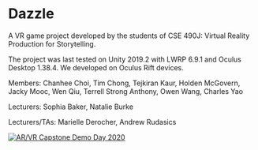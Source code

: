 # Dazzle
A VR game project developed by the students of CSE 490J: Virtual Reality Production for Storytelling.

The project was last tested on Unity 2019.2 with LWRP 6.9.1 and Oculus Desktop 1.38.4. We developed on Oculus Rift devices.

Members: 
Chanhee Choi,
Tim Chong,
Tejkiran Kaur,
Holden McGovern,
Jacky Mooc,
Wen Qiu,
Terrell Strong Anthony,
Owen Wang,
Charles Yao

Lecturers:
Sophia Baker,
Natalie Burke

Lecturers/TAs:
Marielle Derocher,
Andrew Rudasics

[![AR/VR Capstone Demo Day 2020](https://yt-embed.herokuapp.com/embed?v=RF-IKro6cSs)](https://www.youtube.com/watch?v=RF-IKro6cSs&t=2145s "AR/VR Capstone Demo Day 2020 (UW CSE, The UW Reality Lab, and The UW Reality Studio)")
